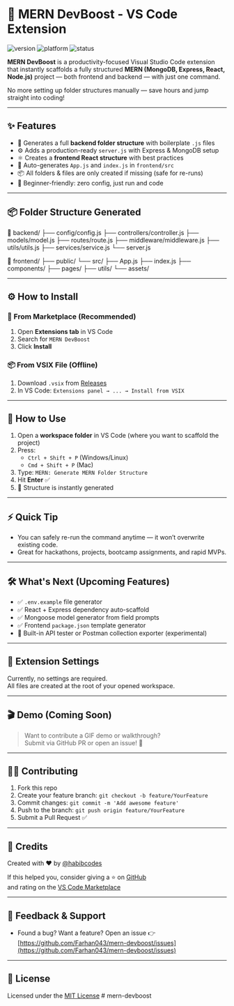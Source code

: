 # 🚀 MERN DevBoost - VS Code Extension

![version](https://img.shields.io/badge/version-0.0.1-blue)
![platform](https://img.shields.io/badge/platform-VS%20Code-blue)
![status](https://img.shields.io/badge/status-active-brightgreen)

**MERN DevBoost** is a productivity-focused Visual Studio Code extension that instantly scaffolds a fully structured **MERN (MongoDB, Express, React, Node.js)** project — both frontend and backend — with just one command.

No more setting up folder structures manually — save hours and jump straight into coding!

---

## ✨ Features

- 📂 Generates a full **backend folder structure** with boilerplate `.js` files
- ⚙️ Adds a production-ready `server.js` with Express & MongoDB setup
- ⚛ Creates a **frontend React structure** with best practices
- 🧩 Auto-generates `App.js` and `index.js` in `frontend/src`
- 📦 All folders & files are only created if missing (safe for re-runs)
- 🧘 Beginner-friendly: zero config, just run and code

---

## 📦 Folder Structure Generated


📁 backend/
├── config/config.js
├── controllers/controller.js
├── models/model.js
├── routes/route.js
├── middleware/middleware.js
├── utils/utils.js
├── services/service.js
└── server.js

📁 frontend/
├── public/
└── src/
├── App.js
├── index.js
├── components/
├── pages/
├── utils/
└── assets/



---

## ⚙️ How to Install

### 🔗 From Marketplace (Recommended)
1. Open **Extensions tab** in VS Code
2. Search for `MERN DevBoost`
3. Click **Install**

### 📦 From VSIX File (Offline)
1. Download `.vsix` from [Releases](#)
2. In VS Code: `Extensions panel → ... → Install from VSIX`

---

## 🚀 How to Use

1. Open a **workspace folder** in VS Code (where you want to scaffold the project)
2. Press:
   - `Ctrl + Shift + P` (Windows/Linux)
   - `Cmd + Shift + P` (Mac)
3. Type: `MERN: Generate MERN Folder Structure`
4. Hit **Enter** ✅
5. 🎉 Structure is instantly generated

---

## ⚡ Quick Tip

- You can safely re-run the command anytime — it won’t overwrite existing code.
- Great for hackathons, projects, bootcamp assignments, and rapid MVPs.

---

## 🛠 What's Next (Upcoming Features)

- ✅ `.env.example` file generator
- ✅ React + Express dependency auto-scaffold
- ✅ Mongoose model generator from field prompts
- ✅ Frontend `package.json` template generator
- 🧪 Built-in API tester or Postman collection exporter (experimental)

---

## 🧩 Extension Settings

Currently, no settings are required.  
All files are created at the root of your opened workspace.

---

## 🎬 Demo (Coming Soon)

> Want to contribute a GIF demo or walkthrough?  
> Submit via GitHub PR or open an issue! 🙌

---

## 👨‍💻 Contributing

1. Fork this repo
2. Create your feature branch: `git checkout -b feature/YourFeature`
3. Commit changes: `git commit -m 'Add awesome feature'`
4. Push to the branch: `git push origin feature/YourFeature`
5. Submit a Pull Request ✅

---

## 🙌 Credits

Created with ❤️ by [@habibcodes](https://github.com/Farhan043)

If this helped you, consider giving a ⭐️ on [GitHub](https://github.com/Farhan043/mern-devboost)  
and rating on the [VS Code Marketplace](#)

---

## 📩 Feedback & Support

- Found a bug? Want a feature? Open an issue 👉  
  [https://github.com/Farhan043/mern-devboost/issues](https://github.com/Farhan043/mern-devboost/issues)

---

## 📘 License

Licensed under the [MIT License](LICENSE)
#   m e r n - d e v b o o s t  
 